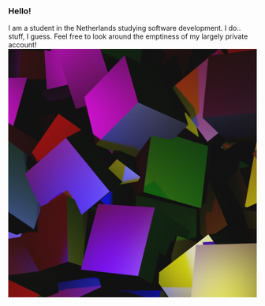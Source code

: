 ### Hello!
I am a student in the Netherlands studying software development. I do.. stuff, I guess. Feel free to look around the emptiness of my largely private account!
![wallpaper](./Blocks.png)
